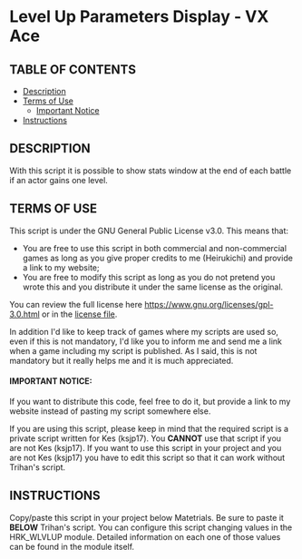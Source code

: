 # Level Up Parameters Display - VX Ace

## TABLE OF CONTENTS
* [Description](#Description)
* [Terms of Use](#Terms-of-use)
  * [Important Notice](#Important-notice)
* [Instructions](#Instructions)

## DESCRIPTION
With this script it is possible to show stats window at the end of each battle if an actor gains one level.

## TERMS OF USE
This script is under the GNU General Public License v3.0. This means that:
- You are free to use this script in both commercial and non-commercial games as long as you give proper credits to me (Heirukichi) and provide a link to my website;
- You are free to modify this script as long as you do not pretend you wrote this and you distribute it under the same license as the original.

You can review the full license here
https://www.gnu.org/licenses/gpl-3.0.html
or in the [license file](LICENSE).

In addition I'd like to keep track of games where my scripts are used so, even if this is not mandatory, I'd like you to inform me and send me a link when a game including my script is published.
As I said, this is not mandatory but it really helps me and it is much appreciated.

#### IMPORTANT NOTICE:
If you want to distribute this code, feel free to do it, but provide a link to my website instead of pasting my script somewhere else.

If you are using this script, please keep in mind that the required script is a private script written for Kes (ksjp17). You **CANNOT** use that script if you are not Kes (ksjp17). If you want to use this script in your project and you are not Kes (ksjp17) you have to edit this script so that it can work without Trihan's script.

## INSTRUCTIONS
Copy/paste this script in your project below Matetrials. Be sure to paste it **BELOW** Trihan's script.
You can configure this script changing values in the HRK_WLVLUP module.
Detailed information on each one of those values can be found in the module itself.
